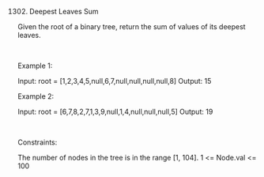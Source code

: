 1302. Deepest Leaves Sum

Given the root of a binary tree, return the sum of values of its deepest leaves.

 

Example 1:

Input: root = [1,2,3,4,5,null,6,7,null,null,null,null,8]
Output: 15


Example 2:

Input: root = [6,7,8,2,7,1,3,9,null,1,4,null,null,null,5]
Output: 19


 

Constraints:

The number of nodes in the tree is in the range [1, 104].
1 <= Node.val <= 100